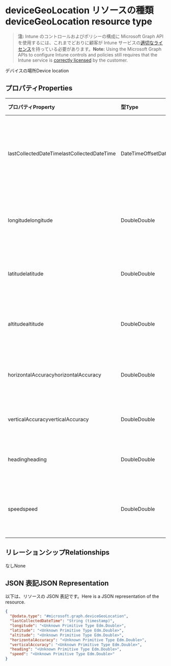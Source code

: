 # <a name="devicegeolocation-resource-type"></a><span data-ttu-id="17fd4-101">deviceGeoLocation リソースの種類</span><span class="sxs-lookup"><span data-stu-id="17fd4-101">deviceGeoLocation resource type</span></span>

> <span data-ttu-id="17fd4-102">**注:** Intune のコントロールおよびポリシーの構成に Microsoft Graph API を使用するには、これまでどおりに顧客が Intune サービスの[適切なライセンス](https://go.microsoft.com/fwlink/?linkid=839381)を持っている必要があります。</span><span class="sxs-lookup"><span data-stu-id="17fd4-102">**Note:** Using the Microsoft Graph APIs to configure Intune controls and policies still requires that the Intune service is [correctly licensed](https://go.microsoft.com/fwlink/?linkid=839381) by the customer.</span></span>

<span data-ttu-id="17fd4-103">デバイスの場所</span><span class="sxs-lookup"><span data-stu-id="17fd4-103">Device location</span></span>
## <a name="properties"></a><span data-ttu-id="17fd4-104">プロパティ</span><span class="sxs-lookup"><span data-stu-id="17fd4-104">Properties</span></span>
|<span data-ttu-id="17fd4-105">プロパティ</span><span class="sxs-lookup"><span data-stu-id="17fd4-105">Property</span></span>|<span data-ttu-id="17fd4-106">型</span><span class="sxs-lookup"><span data-stu-id="17fd4-106">Type</span></span>|<span data-ttu-id="17fd4-107">説明</span><span class="sxs-lookup"><span data-stu-id="17fd4-107">Description</span></span>|
|:---|:---|:---|
|<span data-ttu-id="17fd4-108">lastCollectedDateTime</span><span class="sxs-lookup"><span data-stu-id="17fd4-108">lastCollectedDateTime</span></span>|<span data-ttu-id="17fd4-109">DateTimeOffset</span><span class="sxs-lookup"><span data-stu-id="17fd4-109">DateTimeOffset</span></span>|<span data-ttu-id="17fd4-110">場所が記録された、UTC を基準とする時刻</span><span class="sxs-lookup"><span data-stu-id="17fd4-110">Time at which location was recorded, relative to UTC</span></span>|
|<span data-ttu-id="17fd4-111">longitude</span><span class="sxs-lookup"><span data-stu-id="17fd4-111">longitude</span></span>|<span data-ttu-id="17fd4-112">Double</span><span class="sxs-lookup"><span data-stu-id="17fd4-112">Double</span></span>|<span data-ttu-id="17fd4-113">デバイスの場所の経度座標</span><span class="sxs-lookup"><span data-stu-id="17fd4-113">Longitude coordinate of the device's location</span></span>|
|<span data-ttu-id="17fd4-114">latitude</span><span class="sxs-lookup"><span data-stu-id="17fd4-114">latitude</span></span>|<span data-ttu-id="17fd4-115">Double</span><span class="sxs-lookup"><span data-stu-id="17fd4-115">Double</span></span>|<span data-ttu-id="17fd4-116">デバイスの場所の緯度座標</span><span class="sxs-lookup"><span data-stu-id="17fd4-116">Latitude coordinate of the device's location</span></span>|
|<span data-ttu-id="17fd4-117">altitude</span><span class="sxs-lookup"><span data-stu-id="17fd4-117">altitude</span></span>|<span data-ttu-id="17fd4-118">Double</span><span class="sxs-lookup"><span data-stu-id="17fd4-118">Double</span></span>|<span data-ttu-id="17fd4-119">海抜標高 (メートル単位)</span><span class="sxs-lookup"><span data-stu-id="17fd4-119">Altitude, given in meters above sea level</span></span>|
|<span data-ttu-id="17fd4-120">horizontalAccuracy</span><span class="sxs-lookup"><span data-stu-id="17fd4-120">horizontalAccuracy</span></span>|<span data-ttu-id="17fd4-121">Double</span><span class="sxs-lookup"><span data-stu-id="17fd4-121">Double</span></span>|<span data-ttu-id="17fd4-122">経度と緯度の精度 (メートル単位)</span><span class="sxs-lookup"><span data-stu-id="17fd4-122">Accuracy of longitude and latitude in meters</span></span>|
|<span data-ttu-id="17fd4-123">verticalAccuracy</span><span class="sxs-lookup"><span data-stu-id="17fd4-123">verticalAccuracy</span></span>|<span data-ttu-id="17fd4-124">Double</span><span class="sxs-lookup"><span data-stu-id="17fd4-124">Double</span></span>|<span data-ttu-id="17fd4-125">標高の精度 (メートル単位)</span><span class="sxs-lookup"><span data-stu-id="17fd4-125">Accuracy of altitude in meters</span></span>|
|<span data-ttu-id="17fd4-126">heading</span><span class="sxs-lookup"><span data-stu-id="17fd4-126">heading</span></span>|<span data-ttu-id="17fd4-127">Double</span><span class="sxs-lookup"><span data-stu-id="17fd4-127">Double</span></span>|<span data-ttu-id="17fd4-128">真北を基準とする方角</span><span class="sxs-lookup"><span data-stu-id="17fd4-128">Heading in degrees from true north</span></span>|
|<span data-ttu-id="17fd4-129">speed</span><span class="sxs-lookup"><span data-stu-id="17fd4-129">speed</span></span>|<span data-ttu-id="17fd4-130">Double</span><span class="sxs-lookup"><span data-stu-id="17fd4-130">Double</span></span>|<span data-ttu-id="17fd4-131">デバイスの移動速度 (m/秒)</span><span class="sxs-lookup"><span data-stu-id="17fd4-131">Speed the device is traveling in meters per second</span></span>|

## <a name="relationships"></a><span data-ttu-id="17fd4-132">リレーションシップ</span><span class="sxs-lookup"><span data-stu-id="17fd4-132">Relationships</span></span>
<span data-ttu-id="17fd4-133">なし</span><span class="sxs-lookup"><span data-stu-id="17fd4-133">None</span></span>
## <a name="json-representation"></a><span data-ttu-id="17fd4-134">JSON 表記</span><span class="sxs-lookup"><span data-stu-id="17fd4-134">JSON Representation</span></span>
<span data-ttu-id="17fd4-135">以下は、リソースの JSON 表記です。</span><span class="sxs-lookup"><span data-stu-id="17fd4-135">Here is a JSON representation of the resource.</span></span>
<!-- {
  "blockType": "resource",
  "@odata.type": "microsoft.graph.deviceGeoLocation"
}
-->
``` json
{
  "@odata.type": "#microsoft.graph.deviceGeoLocation",
  "lastCollectedDateTime": "String (timestamp)",
  "longitude": "<Unknown Primitive Type Edm.Double>",
  "latitude": "<Unknown Primitive Type Edm.Double>",
  "altitude": "<Unknown Primitive Type Edm.Double>",
  "horizontalAccuracy": "<Unknown Primitive Type Edm.Double>",
  "verticalAccuracy": "<Unknown Primitive Type Edm.Double>",
  "heading": "<Unknown Primitive Type Edm.Double>",
  "speed": "<Unknown Primitive Type Edm.Double>"
}
```




